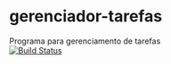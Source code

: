 # gerenciador-tarefas
Programa para gerenciamento de tarefas   
[![Build Status](https://travis-ci.com/melkibalbino/gerenciador-tarefas.svg?branch=main)](https://travis-ci.com/melkibalbino/gerenciador-tarefas)
